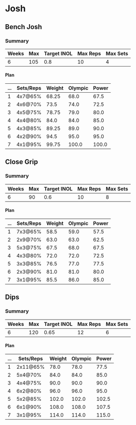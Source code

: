 # Josh

## Bench Josh

### Summary

Weeks | Max | Target INOL | Max Reps | Max Sets
--- | --- | --- | --- | ---
6 | 105 | 0.8 | 10 | 4

#### Plan

 ... | Sets/Reps | Weight | Olympic | Power
--- | --- | --- | --- | ---
1 | 4x7@65% | 68.25 | 68.0 | 67.5
2 | 4x6@70% | 73.5 | 74.0 | 72.5
3 | 4x5@75% | 78.75 | 79.0 | 80.0
4 | 4x4@80% | 84.0 | 84.0 | 85.0
5 | 4x3@85% | 89.25 | 89.0 | 90.0
6 | 4x2@90% | 94.5 | 95.0 | 95.0
7 | 4x1@95% | 99.75 | 100.0 | 100.0

## Close Grip

### Summary

Weeks | Max | Target INOL | Max Reps | Max Sets
--- | --- | --- | --- | ---
6 | 90 | 0.6 | 10 | 8

#### Plan

 ... | Sets/Reps | Weight | Olympic | Power
--- | --- | --- | --- | ---
1 | 7x3@65% | 58.5 | 59.0 | 57.5
2 | 2x9@70% | 63.0 | 63.0 | 62.5
3 | 5x3@75% | 67.5 | 68.0 | 67.5
4 | 4x3@80% | 72.0 | 72.0 | 72.5
5 | 3x3@85% | 76.5 | 77.0 | 77.5
6 | 2x3@90% | 81.0 | 81.0 | 80.0
7 | 3x1@95% | 85.5 | 86.0 | 85.0

## Dips

### Summary

Weeks | Max | Target INOL | Max Reps | Max Sets
--- | --- | --- | --- | ---
6 | 120 | 0.65 | 12 | 6

#### Plan

 ... | Sets/Reps | Weight | Olympic | Power
--- | --- | --- | --- | ---
1 | 2x11@65% | 78.0 | 78.0 | 77.5
2 | 5x4@70% | 84.0 | 84.0 | 85.0
3 | 4x4@75% | 90.0 | 90.0 | 90.0
4 | 6x2@80% | 96.0 | 96.0 | 95.0
5 | 5x2@85% | 102.0 | 102.0 | 102.5
6 | 6x1@90% | 108.0 | 108.0 | 107.5
7 | 3x1@95% | 114.0 | 114.0 | 115.0

